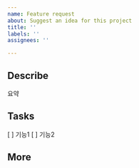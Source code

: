 ```yaml
---
name: Feature request
about: Suggest an idea for this project
title: ''
labels: ''
assignees: ''

---
```


## Describe
요약
## Tasks
[ ] 기능1
[ ] 기능2
## More
